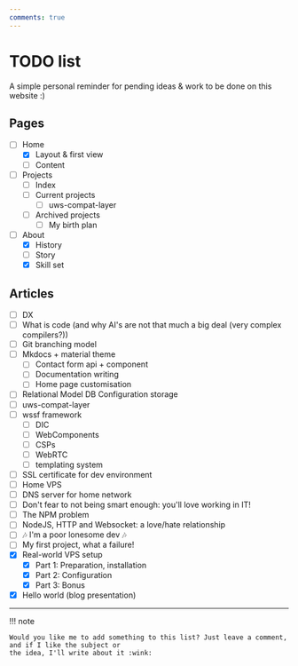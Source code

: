 ```yaml
---
comments: true
---
```


# TODO list

A simple personal reminder for pending ideas & work to be done on this website :)

## Pages

- [ ] Home
    * [x] Layout & first view
    * [ ] Content
- [ ] Projects
    * [ ] Index
    * [ ] Current projects
        * [ ] uws-compat-layer
    * [ ] Archived projects
        * [ ] My birth plan
- [ ] About
    * [x] History
    * [ ] Story
    * [x] Skill set

## Articles

- [ ] DX
- [ ] What is code (and why AI's are not that much a big deal (very complex compilers?))
- [ ] Git branching model
- [ ] Mkdocs + material theme
    * [ ] Contact form api + component
    * [ ] Documentation writing
    * [ ] Home page customisation
- [ ] Relational Model DB Configuration storage
- [ ] uws-compat-layer
- [ ] wssf framework
    * [ ] DIC
    * [ ] WebComponents
    * [ ] CSPs
    * [ ] WebRTC
    * [ ] templating system
- [ ] SSL certificate for dev environment
- [ ] Home VPS
- [ ] DNS server for home network
- [ ] Don't fear to not being smart enough: you'll love working in IT!
- [ ] The NPM problem
- [ ] NodeJS, HTTP and Websocket: a love/hate relationship
- [ ] 🎶 I'm a poor lonesome dev 🎶
- [ ] My first project, what a failure!
- [x] Real-world VPS setup
    * [x] Part 1: Preparation, installation
    * [x] Part 2: Configuration
    * [x] Part 3: Bonus
- [x] Hello world (blog presentation)

--------

!!! note 

    Would you like me to add something to this list? Just leave a comment, and if I like the subject or
    the idea, I'll write about it :wink: